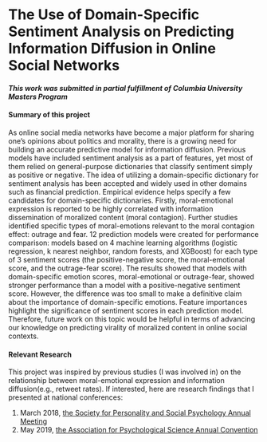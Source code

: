 # The Use of Domain-Specific Sentiment Analysis on Predicting Information Diffusion in Online Social Networks
#### *This work was submitted in partial fulfillment of Columbia University Masters Program*

#### **Summary of this project**
As online social media networks have become a major platform for sharing one’s opinions about politics and morality, there is a growing need for building an accurate predictive model for information diffusion. Previous models have included sentiment analysis as a part of features, yet most of them relied on general-purpose dictionaries that classify sentiment simply as positive or negative. The idea of utilizing a domain-specific dictionary for sentiment analysis has been accepted and widely used in other domains such as financial prediction. Empirical evidence helps specify a few candidates for domain-specific dictionaries. Firstly, moral-emotional expression is reported to be highly correlated with information dissemination of moralized content (moral contagion). Further studies identified specific types of moral-emotions relevant to the moral contagion effect: outrage and fear. 12 prediction models were created for performance comparison: models based on 4 machine learning algorithms (logistic regression, k nearest neighbor, random forests, and XGBoost) for each type of 3 sentiment scores (the positive-negative score, the moral-emotional score, and the outrage-fear score). The results showed that models with domain-specific emotion scores, moral-emotional or outrage-fear, showed stronger performance than a model with a positive-negative sentiment score. However, the difference was too small to make a definitive claim about the importance of domain-specific emotions. Feature importances highlight the significance of sentiment scores in each prediction model. Therefore, future work on this topic would be helpful in terms of advancing our knowledge on predicting virality of moralized content in online social contexts.

#### **Relevant Research**
This project was inspired by previous studies (I was involved in) on the relationship between moral-emotional expression and information diffusion(e.g., retweet rates).
If interested, here are research findings that I presented at national conferences:
1. March 2018, [the Society for Personality and Social Psychology Annual Meeting](https://github.com/jino-kwon/Sentiment_Analysis_For_Predicting_Info_Diffusion/blob/master/Jino%202018%20SPSP%20poster.pdf)
2. May 2019, [the Association for Psychological Science Annual Convention](https://github.com/jino-kwon/Sentiment_Analysis_For_Predicting_Info_Diffusion/blob/master/Jino%202019%20APS%20poster.pdf)
